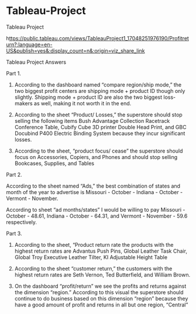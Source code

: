 # Tableau-Project
Tableau Project

h[ttps://public.tableau.com/views/TableauProject1_17048251976190/Profitreturn?:language=en-US&publish=yes&:display_count=n&:origin=viz_share_link](https://public.tableau.com/views/Saul-TableauProject/Customerreturn?:language=en-US&:display_count=n&:origin=viz_share_link)


Tableau Project Answers

Part 1.
1. According to the dashboard named “compare region/ship mode,” the two biggest profit centers are shipping mode + product ID though only slightly. Shipping mode + product ID are also the two biggest loss-makers as well, making it not worth it in the end. 

2. According to the sheet “Product/ Losses,” the superstore should stop selling the following items Bush Advantage Collection Racetrack Conference Table, Cubify Cube 3D printer Double Head Print, and  GBC Docubind P400 Electric Binding System because they incur significant losses. 

3. According to the sheet, “product focus/ cease” the superstore should focus on Accessories, Copiers, and Phones and should stop selling Bookcases, Supplies, and Tables

Part 2.

According to the sheet named “Ads,” the best combination of states and month of the year to advertise is Missouri - October - Indiana - October - Vermont - November.

According to sheet “ad months/states” I would be willing to pay Missouri - October - 48.61, Indiana - October - 64.31, and Vermont - November - 59.6 respectively. 

Part 3.

1. According to the sheet, “Product return rate the products with the highest return rates are Advantus Push Pins, Global Leather Task Chair, Global Troy Executive Leather Tilter, KI Adjustable Height Table

2. According to the sheet “customer return,” the customers with the highest return rates are Seth Vernon, Ted Butterfield, and William Brown. 

3. On the dashboard “profit/return” we see the profits and returns against the dimension “region.” According to this visual the superstore should continue to do business based on this dimension “region” because they have a good amount of profit and returns in all but one region, “Central” 

